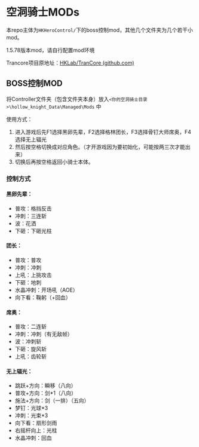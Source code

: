 # 空洞骑士MODs

本repo主体为`HKHeroControl/`下的boss控制mod，其他几个文件夹为几个若干小mod。

1.5.78版本mod，请自行配置mod环境

Trancore项目原地址：[HKLab/TranCore (github.com)](https://github.com/HKLab/TranCore)

## BOSS控制MOD

将Controller文件夹（包含文件夹本身）放入`<你的空洞骑士目录>\hollow_knight_Data\Managed\Mods` 中

使用方式：

1. 进入游戏后先F1选择黑卵先辈，F2选择格林团长，F3选择骨钉大师席奥，F4选择无上辐光
2. 然后按空格切换成对应角色。（才开游戏因为要初始化，可能按两三次才能出来）
3. 切换后再按空格返回小骑士本体。

### 控制方式

#### 黑卵先辈：

- 普攻：格挡反击
- 冲刺：三连斩
- 波：花洒
- 下砸：下砸光柱

#### 团长：

- 普攻：普攻
- 冲刺：冲刺
- 上吼：上挑攻击
- 下砸：地刺
- 水晶冲刺：开场吼（AOE）
- 向下看：鞠躬（+回血）

#### 席奥：

- 普攻：二连斩
- 冲刺：冲刺（有无敌帧）
- 波：冲刺斩
- 下砸：旋风斩
- 上吼：齿轮斩

#### 无上辐光：

- 跳跃+方向：瞬移（八向）
- 普攻+方向：剑\*1（八向）
- 施法+方向：剑（一排）（五向）
- 梦钉：光球\*3
- 冲刺：光束\*3
- 向下看：扇形剑雨
- 右摇杆向上：光柱
- 水晶冲刺：回血


